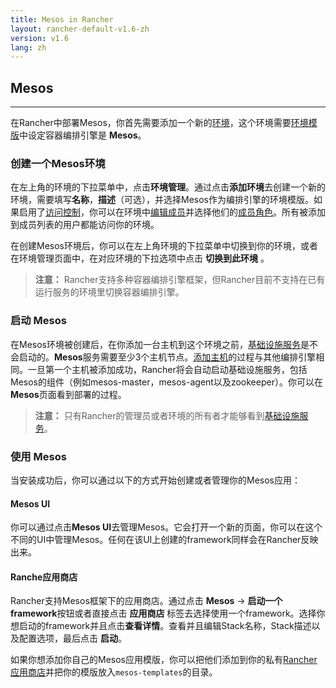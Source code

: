 ```yaml
---
title: Mesos in Rancher
layout: rancher-default-v1.6-zh
version: v1.6
lang: zh
---
```


## Mesos
---

在Rancher中部署Mesos，你首先需要添加一个新的[环境]({{site.baseurl}}/rancher/{{page.version}}/{{page.lang}}/environments/)，这个环境需要[环境模版]({{site.baseurl}}/rancher/{{page.version}}/{{page.lang}}/environments/#什么是环境模版)中设定容器编排引擎是 **Mesos**。

### 创建一个Mesos环境

在左上角的环境的下拉菜单中，点击**环境管理**。通过点击**添加环境**去创建一个新的环境，需要填写**名称**，**描述**（可选），并选择Mesos作为编排引擎的环境模版。如果启用了[访问控制]({{site.baseurl}}/rancher/{{page.version}}/{{page.lang}}/configuration/access-control/)，你可以在环境中[编辑成员]({{site.baseurl}}/rancher/{{page.version}}/{{page.lang}}/environments/#成员编辑)并选择他们的[成员角色]({{site.baseurl}}/rancher/{{page.version}}/{{page.lang}}/environments/#成员角色)。所有被添加到成员列表的用户都能访问你的环境。

在创建Mesos环境后，你可以在左上角环境的下拉菜单中切换到你的环境，或者在环境管理页面中，在对应环境的下拉选项中点击 **切换到此环境** 。

> **注意：** Rancher支持多种容器编排引擎框架，但Rancher目前不支持在已有运行服务的环境里切换容器编排引擎。

### 启动 Mesos

在Mesos环境被创建后，在你添加一台主机到这个环境之前，[基础设施服务]({{site.baseurl}}/rancher/{{page.version}}/{{page.lang}}/rancher-services/)是不会启动的。**Mesos**服务需要至少3个主机节点。[添加主机]({{site.baseurl}}/rancher/{{page.version}}/{{page.lang}}/hosts/)的过程与其他编排引擎相同。一旦第一个主机被添加成功，Rancher将会自动启动基础设施服务，包括Mesos的组件（例如mesos-master，mesos-agent以及zookeeper）。你可以在 **Mesos**页面看到部署的过程。

> **注意：** 只有Rancher的管理员或者环境的所有者才能够看到[基础设施服务]({{site.baseurl}}/rancher/{{page.version}}/{{page.lang}}/rancher-services/)。

### 使用 Mesos

当安装成功后，你可以通过以下的方式开始创建或者管理你的Mesos应用：

#### Mesos UI

你可以通过点击**Mesos UI**去管理Mesos。它会打开一个新的页面，你可以在这个不同的UI中管理Mesos。任何在该UI上创建的framework同样会在Rancher反映出来。

#### Ranche应用商店

Rancher支持Mesos框架下的应用商店。通过点击 **Mesos** -> **启动一个framework**按钮或者直接点击 **应用商店** 标签去选择使用一个framework。选择你想启动的framework并且点击**查看详情**。查看并且编辑Stack名称，Stack描述以及配置选项，最后点击 **启动**。

如果你想添加你自己的Mesos应用模版，你可以把他们添加到你的私有[Rancher 应用商店]({{site.baseurl}}/rancher/{{page.version}}/{{page.lang}}/catalog/)并把你的模版放入`mesos-templates`的目录。
